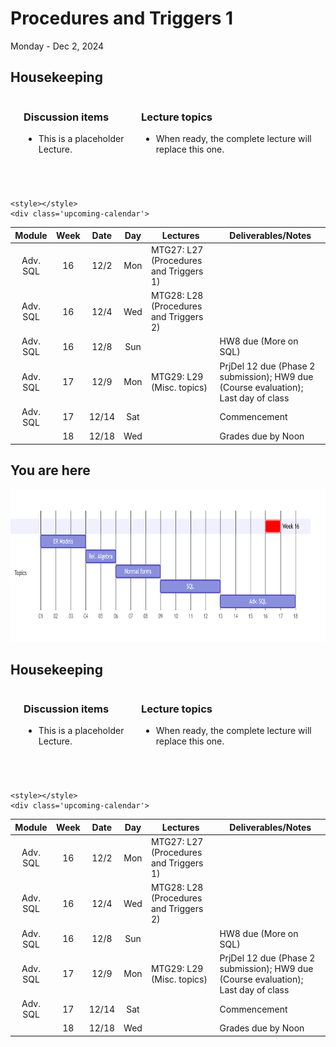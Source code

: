# Procedures and Triggers 1

Monday - Dec 2, 2024

## Housekeeping

<div class="columns">

<div class="column" width="9%">

</div>

<div class="column" width="45%">

### Discussion items

- This is a placeholder Lecture.

</div>

<div class="column" width="40%">

### Lecture topics

- When ready, the complete lecture will replace this one.

</div>

</div>

<div style="margin-top:25px">

 

</div>

<div>

    <style></style>
    <div class='upcoming-calendar'>

|  Module  | Week | Date  | Day | Lectures                               | Deliverables/Notes                                                                 |
|:--------:|:----:|:-----:|:---:|----------------------------------------|------------------------------------------------------------------------------------|
| Adv. SQL |  16  | 12/2  | Mon | MTG27: L27 (Procedures and Triggers 1) |                                                                                    |
| Adv. SQL |  16  | 12/4  | Wed | MTG28: L28 (Procedures and Triggers 2) |                                                                                    |
| Adv. SQL |  16  | 12/8  | Sun |                                        | HW8 due (More on SQL)                                                              |
| Adv. SQL |  17  | 12/9  | Mon | MTG29: L29 (Misc. topics)              | PrjDel 12 due (Phase 2 submission); HW9 due (Course evaluation); Last day of class |
| Adv. SQL |  17  | 12/14 | Sat |                                        | Commencement                                                                       |
|          |  18  | 12/18 | Wed |                                        | Grades due by Noon                                                                 |

</div>

</div>

## You are here

<img src="lecture-27_files\figure-commonmark\mermaid-figure-1.png"
style="width:8.17in;height:2.54in" />

## Housekeeping

<div class="columns">

<div class="column" width="9%">

</div>

<div class="column" width="45%">

### Discussion items

- This is a placeholder Lecture.

</div>

<div class="column" width="40%">

### Lecture topics

- When ready, the complete lecture will replace this one.

</div>

</div>

<div style="margin-top:25px">

 

</div>

<div>

    <style></style>
    <div class='upcoming-calendar'>

|  Module  | Week | Date  | Day | Lectures                               | Deliverables/Notes                                                                 |
|:--------:|:----:|:-----:|:---:|----------------------------------------|------------------------------------------------------------------------------------|
| Adv. SQL |  16  | 12/2  | Mon | MTG27: L27 (Procedures and Triggers 1) |                                                                                    |
| Adv. SQL |  16  | 12/4  | Wed | MTG28: L28 (Procedures and Triggers 2) |                                                                                    |
| Adv. SQL |  16  | 12/8  | Sun |                                        | HW8 due (More on SQL)                                                              |
| Adv. SQL |  17  | 12/9  | Mon | MTG29: L29 (Misc. topics)              | PrjDel 12 due (Phase 2 submission); HW9 due (Course evaluation); Last day of class |
| Adv. SQL |  17  | 12/14 | Sat |                                        | Commencement                                                                       |
|          |  18  | 12/18 | Wed |                                        | Grades due by Noon                                                                 |

</div>

</div>
